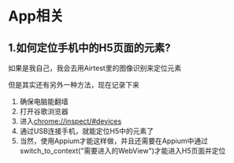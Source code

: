 # App相关

## 1.如何定位手机中的H5页面的元素?

如果是我自己，我会去用Airtest里的图像识别来定位元素 

但是其实还有另外一种方法，现在记录下来

1. 确保电脑能翻墙
2. 打开谷歌浏览器
3. 进入[chrome://inspect/\#devices](chrome://inspect/#devices)
4. 通过USB连接手机，就能定位H5中的元素了
5. 当然，使用Appium才能这样做，并且还需要在Appium中通过switch\_to\_context\("需要进入的WebView"\)才能进入H5页面并定位



